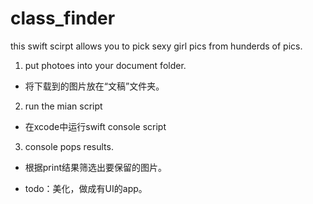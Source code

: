 # class_finder
this swift scirpt allows you to pick sexy girl pics from hunderds of pics.

1. put photoes into your document folder.
- 将下载到的图片放在“文稿”文件夹。

2. run the mian script
- 在xcode中运行swift console script

3. console pops results.
- 根据print结果筛选出要保留的图片。


- todo：美化，做成有UI的app。
